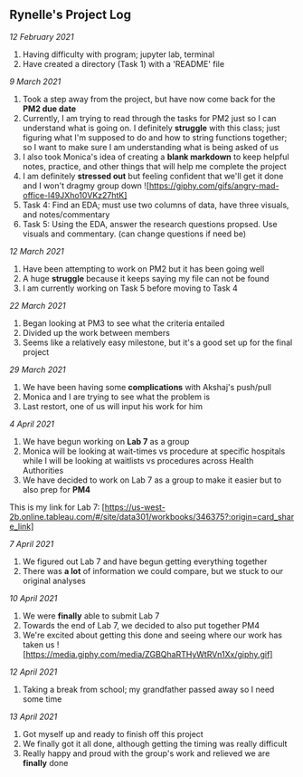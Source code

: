 ## Rynelle's Project Log ##

*12 February 2021*
1. Having difficulty with program; jupyter lab, terminal
2. Have created a directory (Task 1) with a 'README' file

*9 March 2021*
1. Took a step away from the project, but have now come back for the **PM2 due date**
2. Currently, I am trying to read through the tasks for PM2 just so I can understand what is going on. I definitely **struggle** with this class; just figuring what I'm supposed to do and how to string functions together; so I want to make sure I am understanding what is being asked of us
3. I also took Monica's idea of creating a **blank markdown** to keep helpful notes, practice, and other things that will help me complete the project
4. I am definitely **stressed out** but feeling confident that we'll get it done and I won't dragmy group down
![https://giphy.com/gifs/angry-mad-office-l49JXho10VKz27htK]
5. Task 4: Find an EDA; must use two columns of data, have three visuals, and notes/commentary
6. Task 5: Using the EDA, answer the research questions propsed. Use visuals and commentary. (can change questions if need be)

*12 March 2021*
1. Have been attempting to work on PM2 but it has been going well
2. A huge **struggle** because it keeps saying my file can not be found
3. I am currently working on Task 5 before moving to Task 4

*22 March 2021*
1. Began looking at PM3 to see what the criteria entailed
2. Divided up the work between members
3. Seems like a relatively easy milestone, but it's a good set up for the final project

*29 March 2021*
1. We have been having some **complications** with Akshaj's push/pull
2. Monica and I are trying to see what the problem is
3. Last restort, one of us will input his work for him

*4 April 2021*
1. We have begun working on **Lab 7** as a group
2. Monica will be looking at wait-times vs procedure at specific hospitals while I will be looking at waitlists vs procedures across Health Authorities
3. We have decided to work on Lab 7 as a group to make it easier but to also prep for **PM4**

This is my link for Lab 7: [https://us-west-2b.online.tableau.com/#/site/data301/workbooks/346375?:origin=card_share_link]

*7 April 2021*
1. We figured out Lab 7 and have begun getting everything together
2. There was **a lot** of information we could compare, but we stuck to our original analyses

*10 April 2021*
1. We were **finally** able to submit Lab 7
2. Towards the end of Lab 7, we decided to also put together PM4
3. We're excited about getting this done and seeing where our work has taken us
![https://media.giphy.com/media/ZGBQhaRTHyWtRVn1Xx/giphy.gif]

*12 April 2021*
1. Taking a break from school; my grandfather passed away so I need some time

*13 April 2021*
1. Got myself up and ready to finish off this project
2. We finally got it all done, although getting the timing was really difficult
3. Really happy and proud with the group's work and relieved we are **finally** done